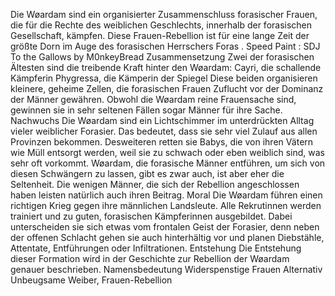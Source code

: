 Die Wøardam sind ein organisierter Zusammenschluss forasischer Frauen, die für die Rechte des weiblichen Geschlechts, innerhalb der forasischen Gesellschaft, kämpfen. Diese Frauen-Rebellion ist für eine lange Zeit der größte Dorn im Auge des forasischen
Herrschers Foras .
Speed Paint : SDJ To the Gallows by M0nkeyBread
Zusammensetzung
Zwei der forasischen Ältesten sind die treibende Kraft hinter den Wøardam:
Cayri, die schallende Kämpferin
Phygressa, die Kämperin der Spiegel
Diese beiden organisieren kleinere, geheime Zellen, die forasischen Frauen Zuflucht vor der Dominanz der Männer gewähren. Obwohl die Wøardam reine Frauensache sind, gewinnen sie in sehr seltenen Fällen sogar Männer für ihre Sache.
Nachwuchs
Die Wøardam sind ein Lichtschimmer im unterdrückten Alltag vieler weiblicher Forasier. Das bedeutet, dass sie sehr viel Zulauf aus allen Provinzen bekommen. Desweiteren retten sie Babys, die von ihren Vätern wie Müll entsorgt werden, weil sie zu schwach oder
eben weiblich sind, was sehr oft vorkommt.
Wøardam, die forasische Männer entführen, um sich von diesen Schwängern zu lassen, gibt es zwar auch, ist aber eher die Seltenheit. Die wenigen Männer, die sich der Rebellion angeschlossen haben leisten natürlich auch ihren Beitrag.
Moral
Die Wøardam führen einen richtigen Krieg gegen ihre männlichen Landsleute. Alle Rekrutinnen werden trainiert und zu guten, forasischen Kämpferinnen ausgebildet. Dabei unterscheiden sie sich etwas vom frontalen Geist der Forasier, denn neben der offenen
Schlacht gehen sie auch hinterhältig vor und planen Diebstähle, Attentate, Entführungen oder Infiltrationen.
Entstehung
Die Entstehung dieser Formation wird in der Geschichte zur Rebellion der Wøardam genauer beschrieben.
Namensbedeutung
Widerspenstige Frauen
Alternativ
Unbeugsame Weiber, Frauen-Rebellion